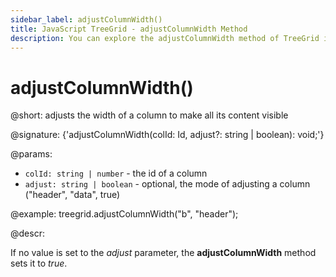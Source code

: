 ```yaml
---
sidebar_label: adjustColumnWidth()
title: JavaScript TreeGrid - adjustColumnWidth Method 
description: You can explore the adjustColumnWidth method of TreeGrid in the documentation of the DHTMLX JavaScript UI library. Browse developer guides and API reference, try out code examples and live demos, and download a free 30-day evaluation version of DHTMLX Suite.
---
```


# adjustColumnWidth()

@short: adjusts the width of a column to make all its content visible

@signature: {'adjustColumnWidth(colId: Id, adjust?: string | boolean): void;'}

@params:
- `colId: string | number` - the id of a column
- `adjust: string | boolean` - optional, the mode of adjusting a column ("header", "data", true)

@example:
treegrid.adjustColumnWidth("b", "header");

@descr:

If no value is set to the *adjust* parameter, the **adjustColumnWidth** method sets it to *true*.

[comment]: # (@relatedapi: treegrid/api/treegrid_adjust_config.md)
